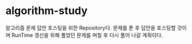 # algorithm-study
알고리즘 문제 답안 포스팅을 위한 Repository다.
문제를 푼 후 답안을 포스팅할 것이며 RunTime 갱신을 위해 풀었던 문제를  며칠 후 다시 풀어 나갈 계획이다. 
